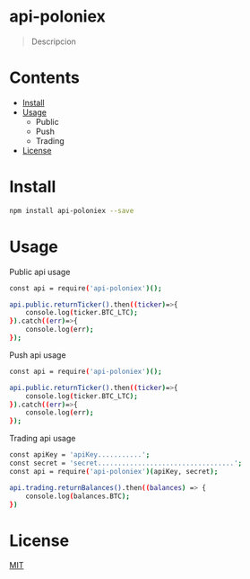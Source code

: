 # api-poloniex

> Descripcion

# Contents

* [Install](#user-content-install)
* [Usage](#user-content-usage)
	* Public
	* Push
	* Trading
* [License](#user-content-license)

# Install

```bash
npm install api-poloniex --save
```

# Usage

Public api usage

```bash
const api = require('api-poloniex')();

api.public.returnTicker().then((ticker)=>{
    console.log(ticker.BTC_LTC);
}).catch((err)=>{
    console.log(err);
});
```

Push api usage

```bash
const api = require('api-poloniex')();

api.public.returnTicker().then((ticker)=>{
    console.log(ticker.BTC_LTC);
}).catch((err)=>{
    console.log(err);
});
```

Trading api usage

```bash
const apiKey = 'apiKey...........';
const secret = 'secret..................................';
const api = require('api-poloniex')(apiKey, secret);

api.trading.returnBalances().then((balances) => {
    console.log(balances.BTC);
})
```

# License

[MIT](http://vjpr.mit-license.org)
